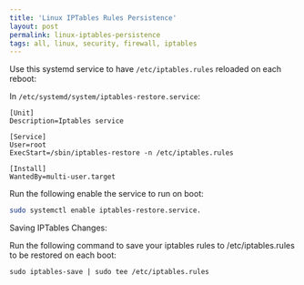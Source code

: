 ```yaml
---
title: 'Linux IPTables Rules Persistence'
layout: post
permalink: linux-iptables-persistence
tags: all, linux, security, firewall, iptables
---
```


Use this systemd service to have `/etc/iptables.rules` reloaded on each reboot:

In `/etc/systemd/system/iptables-restore.service`:

```
[Unit]
Description=Iptables service

[Service]
User=root
ExecStart=/sbin/iptables-restore -n /etc/iptables.rules

[Install]
WantedBy=multi-user.target
```

Run the following enable the service to run on boot:

```bash
sudo systemctl enable iptables-restore.service.
```

Saving IPTables Changes:

Run the following command to save your iptables rules to /etc/iptables.rules to be restored on each boot:

```
sudo iptables-save | sudo tee /etc/iptables.rules
```

